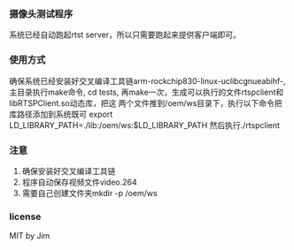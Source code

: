 ### 摄像头测试程序
系统已经自动跑起rtst server，所以只需要跑起来提供客户端即可。

### 使用方式
确保系统已经安装好交叉编译工具链arm-rockchip830-linux-uclibcgnueabihf-,
主目录执行make命令, cd tests, 再make一次，生成可以执行的文件rtspclient和libRTSPClient.so动态库，把这
两个文件推到/oem/ws目录下，执行以下命令把库路径添加到系统既可
export LD_LIBRARY_PATH=./lib:/oem/ws:$LD_LIBRARY_PATH
然后执行./rtspclient

### 注意
1. 确保安装好交叉编译工具链
2. 程序自动保存视频文件video.264
3. 需要自己创建文件夹mkdir -p /oem/ws
### license
MIT by Jim
